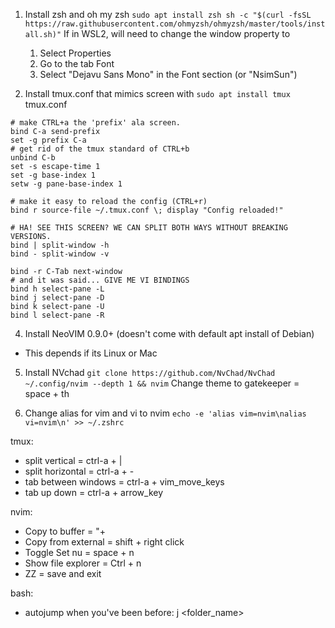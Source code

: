 1. Install zsh and oh my zsh
``
sudo apt install zsh
sh -c "$(curl -fsSL
https://raw.githubusercontent.com/ohmyzsh/ohmyzsh/master/tools/install.sh)"
``
If in WSL2, will need to change the window property to
    1. Select Properties
    2. Go to the tab Font
    3. Select "Dejavu Sans Mono" in the Font section (or "NsimSun")

2. Install tmux.conf that mimics screen with
``
sudo apt install tmux
``
tmux.conf

```
# make CTRL+a the 'prefix' ala screen.
bind C-a send-prefix
set -g prefix C-a
# get rid of the tmux standard of CTRL+b
unbind C-b
set -s escape-time 1
set -g base-index 1
setw -g pane-base-index 1

# make it easy to reload the config (CTRL+r)
bind r source-file ~/.tmux.conf \; display "Config reloaded!"

# HA! SEE THIS SCREEN? WE CAN SPLIT BOTH WAYS WITHOUT BREAKING VERSIONS.
bind | split-window -h
bind - split-window -v

bind -r C-Tab next-window
# and it was said... GIVE ME VI BINDINGS
bind h select-pane -L
bind j select-pane -D
bind k select-pane -U
bind l select-pane -R
```


4. Install NeoVIM 0.9.0+ (doesn't come with default apt install of Debian)
- This depends if its Linux or Mac

5. Install NVchad
``
git clone https://github.com/NvChad/NvChad ~/.config/nvim --depth 1 && nvim
``
Change theme to gatekeeper = space + th

6. Change alias for vim and vi to nvim
``
echo -e 'alias vim=nvim\nalias vi=nvim\n' >> ~/.zshrc
``

tmux:
- split vertical = ctrl-a + |
- split horizontal = ctrl-a + -
- tab between windows = ctrl-a + vim_move_keys
- tab up down = ctrl-a + arrow_key

nvim:
- Copy to buffer = "+
- Copy from external = shift + right click
- Toggle Set nu = space + n
- Show file explorer = Ctrl + n
- ZZ = save and exit

bash:
- autojump when you've been before: j <folder_name>
